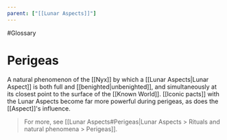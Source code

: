 ```yaml
---
parent: ["[[Lunar Aspects]]"]
---
```

#Glossary 
# Perigeas

A natural phenomenon of the [[Nyx]] by which a [[Lunar Aspects|Lunar Aspect]] is both full and [[benighted|unbenighted]], and simultaneously at its closest point to the surface of the [[Known World]]. [[Iconic pacts]] with the Lunar Aspects become far more powerful during perigeas, as does the [[Aspect]]'s influence.

> For more, see [[Lunar Aspects#Perigeas|Lunar Aspects > Rituals and natural phenomena > Perigeas]].